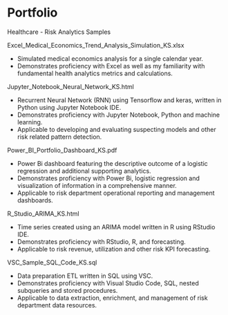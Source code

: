 # Portfolio
Healthcare - Risk Analytics Samples

Excel_Medical_Economics_Trend_Analysis_Simulation_KS.xlsx
- Simulated medical economics analysis for a single calendar year.
- Demonstrates proficiency with Excel as well as my familiarity with fundamental health analytics metrics and calculations.

Jupyter_Notebook_Neural_Network_KS.html
- Recurrent Neural Network (RNN) using Tensorflow and keras, written in Python using Jupyter Notebook IDE.
- Demonstrates proficiency with Jupyter Notebook, Python and machine learning.
- Applicable to developing and evaluating suspecting models and other risk related pattern detection.

Power_BI_Portfolio_Dashboard_KS.pdf
- Power Bi dashboard featuring the descriptive outcome of a logistic regression and additional supporting analytics.
- Demonstrates proficiency with Power Bi, logistic regression and visualization of information in a comprehensive manner.
- Applicable to risk department operational reporting and management dashboards.

R_Studio_ARIMA_KS.html
- Time series created using an ARIMA model written in R using RStudio IDE.
- Demonstrates proficiency with RStudio, R, and forecasting.
- Applicable to risk revenue, utilization and other risk KPI forecasting. 

VSC_Sample_SQL_Code_KS.sql
- Data preparation ETL written in SQL using VSC.
- Demonstrates proficiency with Visual Studio Code, SQL, nested subqueries and stored procedures.
- Applicable to data extraction, enrichment, and management of risk department data resources. 

